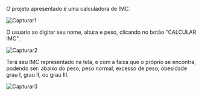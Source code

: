 O projeto apresentado é uma calculadora de IMC.

![Capturar1](https://user-images.githubusercontent.com/111713549/228091637-e1185562-4879-4c24-bf44-7c0d7b97564f.PNG)


O usuario ao digitar seu nome, altura e peso, clicando no botão "CALCULAR IMC".

![Capturar2](https://user-images.githubusercontent.com/111713549/228091752-fc235ce6-0485-4c5d-bd0a-19a6c93c12a7.PNG)

Terá seu IMC representado na tela, e com a faixa que o próprio se encontra, podendo ser: abaixo do peso, peso normal, excesso de peso, obesidade grau I, grau II, ou grau III.

![Capturar3](https://user-images.githubusercontent.com/111713549/228091816-7e3f8e4f-fb5c-4959-866b-c190fa514fcd.PNG)
